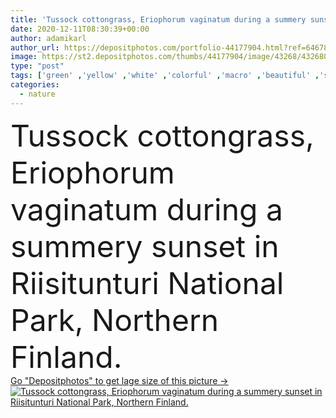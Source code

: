```yaml
---
title: 'Tussock cottongrass, Eriophorum vaginatum during a summery sunset in Riisitunturi National Park, Northern Finland.'
date: 2020-12-11T08:30:39+00:00
author: adamikarl
author_url: https://depositphotos.com/portfolio-44177904.html?ref=64678756
image: https://st2.depositphotos.com/thumbs/44177904/image/43268/432680578/api_thumb_450.jpg?forcejpeg=true
type: "post"
tags: ['green' ,'yellow' ,'white' ,'colorful' ,'macro' ,'beautiful' ,'summer' ,'grass' ,'beauty' ,'plant' ,'flora' ,'floral' ,'flowers' ,'soft' ,'unique' ,'finland' ,'marsh' ,'swamp' ,'moorland' ,'cottongrass' ,'peatland' ,'sunset colors' ,'eriophorum vaginatum' ,'Northern nature' ,'bog plants' ,'tussock cottongrass' ,'northern plants' ]
categories: 
  - nature
---
```

<div aling="center">
            <font size="60"> Tussock cottongrass, Eriophorum vaginatum during a summery sunset in Riisitunturi National Park, Northern Finland.</font>   
</div>
<div>
    <a href='https://st2.depositphotos.com/thumbs/44177904/image/43268/432680578/api_thumb_450.jpg?forcejpeg=true?ref=64678756' target=_blank > Go "Depositphotos" to get lage size of this picture ->
        <img href='https://st2.depositphotos.com/thumbs/44177904/image/43268/432680578/api_thumb_450.jpg?forcejpeg=true?ref=64678756' src='https://st2.depositphotos.com/44177904/43268/i/950/depositphotos_432680578-stock-photo-tussock-cottongrass-eriophorum-vaginatum-summery.jpg?forcejpeg=true' alt='Tussock cottongrass, Eriophorum vaginatum during a summery sunset in Riisitunturi National Park, Northern Finland.' >
    </a>
</div>
